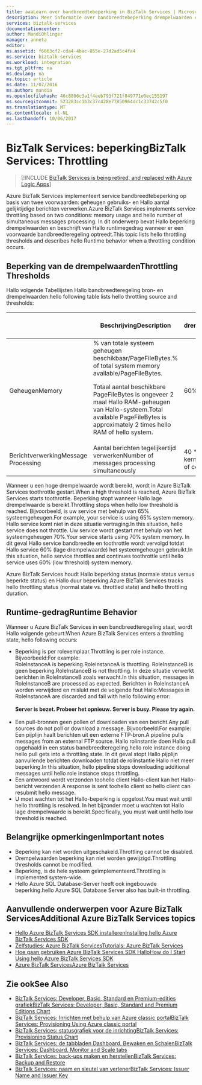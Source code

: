 ```yaml
---
title: aaaLearn over bandbreedtebeperking in BizTalk Services | Microsoft Docs
description: Meer informatie over bandbreedtebeperking drempelwaarden en de resulterende gedrag van de runtime voor BizTalk Services. Bandbreedtebeperking is gebaseerd op het gebruik van geheugen en het aantal berichten. MABS, WABS
services: biztalk-services
documentationcenter: 
author: MandiOhlinger
manager: anneta
editor: 
ms.assetid: f6663cf2-cda4-4bac-855e-27d2ad5c4fa4
ms.service: biztalk-services
ms.workload: integration
ms.tgt_pltfrm: na
ms.devlang: na
ms.topic: article
ms.date: 11/07/2016
ms.author: mandia
ms.openlocfilehash: 46c8806c3a1f4eeb793f721f849771e0ec155197
ms.sourcegitcommit: 523283cc1b3c37c428e77850964dc1c33742c5f0
ms.translationtype: MT
ms.contentlocale: nl-NL
ms.lasthandoff: 10/06/2017
---
```

# <a name="biztalk-services-throttling"></a><span data-ttu-id="0fdfd-105">BizTalk Services: beperking</span><span class="sxs-lookup"><span data-stu-id="0fdfd-105">BizTalk Services: Throttling</span></span>

> [!INCLUDE [BizTalk Services is being retired, and replaced with Azure Logic Apps](../../includes/biztalk-services-retirement.md)]

<span data-ttu-id="0fdfd-106">Azure BizTalk Services implementeert service bandbreedtebeperking op basis van twee voorwaarden: geheugen gebruiks- en Hallo aantal gelijktijdige berichten verwerken.</span><span class="sxs-lookup"><span data-stu-id="0fdfd-106">Azure BizTalk Services implements service throttling based on two conditions: memory usage and hello number of simultaneous messages processing.</span></span> <span data-ttu-id="0fdfd-107">In dit onderwerp bevat Hallo beperking drempelwaarden en beschrijft van Hallo runtimegedrag wanneer er een voorwaarde bandbreedteregeling optreedt.</span><span class="sxs-lookup"><span data-stu-id="0fdfd-107">This topic lists hello throttling thresholds and describes hello Runtime behavior when a throttling condition occurs.</span></span>

## <a name="throttling-thresholds"></a><span data-ttu-id="0fdfd-108">Beperking van de drempelwaarden</span><span class="sxs-lookup"><span data-stu-id="0fdfd-108">Throttling Thresholds</span></span>
<span data-ttu-id="0fdfd-109">Hallo volgende Tabellijsten Hallo bandbreedteregeling bron- en drempelwaarden:</span><span class="sxs-lookup"><span data-stu-id="0fdfd-109">hello following table lists hello throttling source and thresholds:</span></span>

|  | <span data-ttu-id="0fdfd-110">Beschrijving</span><span class="sxs-lookup"><span data-stu-id="0fdfd-110">Description</span></span> | <span data-ttu-id="0fdfd-111">Lage drempelwaarde</span><span class="sxs-lookup"><span data-stu-id="0fdfd-111">Low Threshold</span></span> | <span data-ttu-id="0fdfd-112">Hoge drempelwaarde</span><span class="sxs-lookup"><span data-stu-id="0fdfd-112">High Threshold</span></span> |
| --- | --- | --- | --- |
| <span data-ttu-id="0fdfd-113">Geheugen</span><span class="sxs-lookup"><span data-stu-id="0fdfd-113">Memory</span></span> |<span data-ttu-id="0fdfd-114">% van totale systeem geheugen beschikbaar/PageFileBytes.</span><span class="sxs-lookup"><span data-stu-id="0fdfd-114">% of total system memory available/PageFileBytes.</span></span> <p><p><span data-ttu-id="0fdfd-115">Totaal aantal beschikbare PageFileBytes is ongeveer 2 maal Hallo RAM-geheugen van Hallo-systeem.</span><span class="sxs-lookup"><span data-stu-id="0fdfd-115">Total available PageFileBytes is approximately 2 times hello RAM of hello system.</span></span> |<span data-ttu-id="0fdfd-116">60%</span><span class="sxs-lookup"><span data-stu-id="0fdfd-116">60%</span></span> |<span data-ttu-id="0fdfd-117">70%</span><span class="sxs-lookup"><span data-stu-id="0fdfd-117">70%</span></span> |
| <span data-ttu-id="0fdfd-118">Berichtverwerking</span><span class="sxs-lookup"><span data-stu-id="0fdfd-118">Message Processing</span></span> |<span data-ttu-id="0fdfd-119">Aantal berichten tegelijkertijd verwerken</span><span class="sxs-lookup"><span data-stu-id="0fdfd-119">Number of messages processing simultaneously</span></span> |<span data-ttu-id="0fdfd-120">40 * aantal kernen</span><span class="sxs-lookup"><span data-stu-id="0fdfd-120">40 * number of cores</span></span> |<span data-ttu-id="0fdfd-121">100 * aantal kernen</span><span class="sxs-lookup"><span data-stu-id="0fdfd-121">100 * number of cores</span></span> |

<span data-ttu-id="0fdfd-122">Wanneer u een hoge drempelwaarde wordt bereikt, wordt in Azure BizTalk Services toothrottle gestart.</span><span class="sxs-lookup"><span data-stu-id="0fdfd-122">When a high threshold is reached, Azure BizTalk Services starts toothrottle.</span></span> <span data-ttu-id="0fdfd-123">Beperking stopt wanneer Hallo lage drempelwaarde is bereikt.</span><span class="sxs-lookup"><span data-stu-id="0fdfd-123">Throttling stops when hello low threshold is reached.</span></span> <span data-ttu-id="0fdfd-124">Bijvoorbeeld, is uw service met behulp van 65% systeemgeheugen.</span><span class="sxs-lookup"><span data-stu-id="0fdfd-124">For example, your service is using 65% system memory.</span></span> <span data-ttu-id="0fdfd-125">Hallo service komt niet in deze situatie vertraging.</span><span class="sxs-lookup"><span data-stu-id="0fdfd-125">In this situation, hello service does not throttle.</span></span> <span data-ttu-id="0fdfd-126">Uw service wordt gestart met behulp van het systeemgeheugen 70%.</span><span class="sxs-lookup"><span data-stu-id="0fdfd-126">Your service starts using 70% system memory.</span></span> <span data-ttu-id="0fdfd-127">In dit geval Hallo service bandbreedte en toothrottle wordt vervolgd totdat Hallo service 60% (lage drempelwaarde) het systeemgeheugen gebruikt.</span><span class="sxs-lookup"><span data-stu-id="0fdfd-127">In this situation, hello service throttles and continues toothrottle until hello service uses 60% (low threshold) system memory.</span></span>

<span data-ttu-id="0fdfd-128">Azure BizTalk Services houdt Hallo beperking status (normale status versus beperkte status) en Hallo duur beperking.</span><span class="sxs-lookup"><span data-stu-id="0fdfd-128">Azure BizTalk Services tracks hello throttling status (normal state vs. throttled state) and hello throttling duration.</span></span>

## <a name="runtime-behavior"></a><span data-ttu-id="0fdfd-129">Runtime-gedrag</span><span class="sxs-lookup"><span data-stu-id="0fdfd-129">Runtime Behavior</span></span>
<span data-ttu-id="0fdfd-130">Wanneer u Azure BizTalk Services in een bandbreedteregeling staat, wordt Hallo volgende gebeurt:</span><span class="sxs-lookup"><span data-stu-id="0fdfd-130">When Azure BizTalk Services enters a throttling state, hello following occurs:</span></span>

* <span data-ttu-id="0fdfd-131">Beperking is per rolexemplaar.</span><span class="sxs-lookup"><span data-stu-id="0fdfd-131">Throttling is per role instance.</span></span> <span data-ttu-id="0fdfd-132">Bijvoorbeeld:</span><span class="sxs-lookup"><span data-stu-id="0fdfd-132">For example:</span></span><br/>
  <span data-ttu-id="0fdfd-133">RoleInstanceA is beperking.</span><span class="sxs-lookup"><span data-stu-id="0fdfd-133">RoleInstanceA is throttling.</span></span> <span data-ttu-id="0fdfd-134">RoleInstanceB is geen beperking.</span><span class="sxs-lookup"><span data-stu-id="0fdfd-134">RoleInstanceB is not throttling.</span></span> <span data-ttu-id="0fdfd-135">In deze situatie verwerkt berichten in RoleInstanceB zoals verwacht.</span><span class="sxs-lookup"><span data-stu-id="0fdfd-135">In this situation, messages in RoleInstanceB are processed as expected.</span></span> <span data-ttu-id="0fdfd-136">Berichten in RoleInstanceA worden verwijderd en mislukt met de volgende fout Hallo:</span><span class="sxs-lookup"><span data-stu-id="0fdfd-136">Messages in RoleInstanceA are discarded and fail with hello following error:</span></span><br/><br/><span data-ttu-id="0fdfd-137">
  **Server is bezet. Probeer het opnieuw.**</span><span class="sxs-lookup"><span data-stu-id="0fdfd-137">
**Server is busy. Please try again.**</span></span><br/><br/>
* <span data-ttu-id="0fdfd-138">Een pull-bronnen geen pollen of downloaden van een bericht.</span><span class="sxs-lookup"><span data-stu-id="0fdfd-138">Any pull sources do not poll or download a message.</span></span> <span data-ttu-id="0fdfd-139">Bijvoorbeeld:</span><span class="sxs-lookup"><span data-stu-id="0fdfd-139">For example:</span></span><br/>
  <span data-ttu-id="0fdfd-140">Een pijplijn haalt berichten uit een externe FTP-bron.</span><span class="sxs-lookup"><span data-stu-id="0fdfd-140">A pipeline pulls messages from an external FTP source.</span></span> <span data-ttu-id="0fdfd-141">Hallo rolinstantie doen Hallo pull opgehaald in een status bandbreedteregeling.</span><span class="sxs-lookup"><span data-stu-id="0fdfd-141">hello role instance doing hello pull gets into a throttling state.</span></span> <span data-ttu-id="0fdfd-142">In dit geval stopt Hallo pijplijn aanvullende berichten downloaden totdat de rolinstantie Hallo niet meer beperking.</span><span class="sxs-lookup"><span data-stu-id="0fdfd-142">In this situation, hello pipeline stops downloading additional messages until hello role instance stops throttling.</span></span>
* <span data-ttu-id="0fdfd-143">Een antwoord wordt verzonden toohello client Hallo-client kan het Hallo-bericht verzenden.</span><span class="sxs-lookup"><span data-stu-id="0fdfd-143">A response is sent toohello client so hello client can resubmit hello message.</span></span>
* <span data-ttu-id="0fdfd-144">U moet wachten tot het Hallo-beperking is opgelost.</span><span class="sxs-lookup"><span data-stu-id="0fdfd-144">You must wait until hello throttling is resolved.</span></span> <span data-ttu-id="0fdfd-145">In het bijzonder moet u wachten tot Hallo lage drempelwaarde is bereikt.</span><span class="sxs-lookup"><span data-stu-id="0fdfd-145">Specifically, you must wait until hello low threshold is reached.</span></span>

## <a name="important-notes"></a><span data-ttu-id="0fdfd-146">Belangrijke opmerkingen</span><span class="sxs-lookup"><span data-stu-id="0fdfd-146">Important notes</span></span>
* <span data-ttu-id="0fdfd-147">Beperking kan niet worden uitgeschakeld.</span><span class="sxs-lookup"><span data-stu-id="0fdfd-147">Throttling cannot be disabled.</span></span>
* <span data-ttu-id="0fdfd-148">Drempelwaarden beperking kan niet worden gewijzigd.</span><span class="sxs-lookup"><span data-stu-id="0fdfd-148">Throttling thresholds cannot be modified.</span></span>
* <span data-ttu-id="0fdfd-149">Beperking, is de hele systeem geïmplementeerd.</span><span class="sxs-lookup"><span data-stu-id="0fdfd-149">Throttling is implemented system-wide.</span></span>
* <span data-ttu-id="0fdfd-150">Hello Azure SQL Database-Server heeft ook ingebouwde beperking.</span><span class="sxs-lookup"><span data-stu-id="0fdfd-150">hello Azure SQL Database Server also has built-in throttling.</span></span>

## <a name="additional-azure-biztalk-services-topics"></a><span data-ttu-id="0fdfd-151">Aanvullende onderwerpen voor Azure BizTalk Services</span><span class="sxs-lookup"><span data-stu-id="0fdfd-151">Additional Azure BizTalk Services topics</span></span>
* [<span data-ttu-id="0fdfd-152">Hello Azure BizTalk Services SDK installeren</span><span class="sxs-lookup"><span data-stu-id="0fdfd-152">Installing hello Azure BizTalk Services SDK</span></span>](http://go.microsoft.com/fwlink/p/?LinkID=241589)<br/>
* [<span data-ttu-id="0fdfd-153">Zelfstudies: Azure BizTalk Services</span><span class="sxs-lookup"><span data-stu-id="0fdfd-153">Tutorials: Azure BizTalk Services</span></span>](http://go.microsoft.com/fwlink/p/?LinkID=236944)<br/>
* [<span data-ttu-id="0fdfd-154">Hoe gaan gebruiken Azure BizTalk Services SDK Hallo</span><span class="sxs-lookup"><span data-stu-id="0fdfd-154">How do I Start Using hello Azure BizTalk Services SDK</span></span>](http://go.microsoft.com/fwlink/p/?LinkID=302335)<br/>
* [<span data-ttu-id="0fdfd-155">Azure BizTalk Services</span><span class="sxs-lookup"><span data-stu-id="0fdfd-155">Azure BizTalk Services</span></span>](http://go.microsoft.com/fwlink/p/?LinkID=303664)<br/>

## <a name="see-also"></a><span data-ttu-id="0fdfd-156">Zie ook</span><span class="sxs-lookup"><span data-stu-id="0fdfd-156">See Also</span></span>
* [<span data-ttu-id="0fdfd-157">BizTalk Services: Developer, Basic, Standard en Premium-edities grafiek</span><span class="sxs-lookup"><span data-stu-id="0fdfd-157">BizTalk Services: Developer, Basic, Standard and Premium Editions Chart</span></span>](http://go.microsoft.com/fwlink/p/?LinkID=302279)<br/>
* [<span data-ttu-id="0fdfd-158">BizTalk Services: Inrichten met behulp van Azure classic portal</span><span class="sxs-lookup"><span data-stu-id="0fdfd-158">BizTalk Services: Provisioning Using Azure classic portal</span></span>](http://go.microsoft.com/fwlink/p/?LinkID=302280)<br/>
* [<span data-ttu-id="0fdfd-159">BizTalk Services: statusgrafiek voor de inrichting</span><span class="sxs-lookup"><span data-stu-id="0fdfd-159">BizTalk Services: Provisioning Status Chart</span></span>](http://go.microsoft.com/fwlink/p/?LinkID=329870)<br/>
* [<span data-ttu-id="0fdfd-160">BizTalk Services: de tabbladen Dashboard, Bewaken en Schalen</span><span class="sxs-lookup"><span data-stu-id="0fdfd-160">BizTalk Services: Dashboard, Monitor and Scale tabs</span></span>](http://go.microsoft.com/fwlink/p/?LinkID=302281)<br/>
* [<span data-ttu-id="0fdfd-161">BizTalk Services: back-ups maken en herstellen</span><span class="sxs-lookup"><span data-stu-id="0fdfd-161">BizTalk Services: Backup and Restore</span></span>](http://go.microsoft.com/fwlink/p/?LinkID=329873)<br/>
* [<span data-ttu-id="0fdfd-162">BizTalk Services: naam en sleutel van verlener</span><span class="sxs-lookup"><span data-stu-id="0fdfd-162">BizTalk Services: Issuer Name and Issuer Key</span></span>](http://go.microsoft.com/fwlink/p/?LinkID=303941)<br/>

